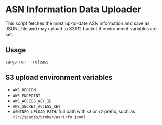 # ASN Information Data Uploader

This script fetches the most up-to-date ASN information and save as JSONL file and may upload to S3/R2 bucket if 
environment variables are set.

## Usage

```shell
cargo run --release
```

## S3 upload environment variables

- `AWS_REGION`
- `AWS_ENDPOINT`
- `AWS_ACCESS_KEY_ID`
- `AWS_SECRET_ACCESS_KEY`
- `ASNINFO_UPLOAD_PATH`: full path with `s3` or `r2` prefix, such as `r2://spaces/broker/asninfo.jsonl`

